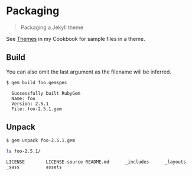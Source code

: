 # Packaging
> Packaging a Jekyll theme

See [Themes](https://michaelcurrin.github.io/code-cookbook/recipes/jekyll/themes.html) in my Cookbook for sample files in a theme.


## Build

You can also omit the last argument as the filename will be inferred.

```sh
$ gem build foo.gemspec
```
```
  Successfully built RubyGem
  Name: foo
  Version: 2.5.1
  File: foo-2.5.1.gem
```

## Unpack

```sh
$ gem unpack foo-2.5.1.gem
```

```sh
ls foo-2.5.1/
```
```
LICENSE        LICENSE-source README.md      _includes      _layouts       _sass          assets
```
